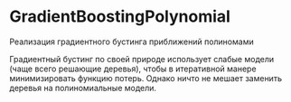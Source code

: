 # GradientBoostingPolynomial
Реализация градиентного бустинга приближений полиномами

Градиентный бустинг по своей природе использует слабые модели (чаще всего решающие деревья), чтобы в итеративной манере минимизировать функцию потерь. Однако ничто не мешает заменить деревья на полиномиальные модели.
